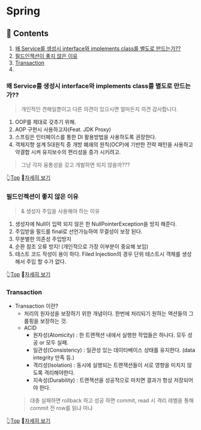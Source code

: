 # Spring

## 📖 Contents
1. [왜 Service를 생성시 interface와 implements class를 별도로 만드는가??](#왜-Service를-생성시-interface와-implements-class를-별도로-만드는가)
2. [필드인젝션이 좋지 않은 이유](#필드인젝션이-좋지-않은-이유)
3. [Transaction](#Transaction)
4. 
### 왜 Service를 생성시 interface와 implements class를 별도로 만드는가??
> 개인적인 견해일뿐이고 다른 의견이 있으시면 얼마든지 의견 감사합니다.

1. OOP를 제대로 갖추기 위해.
2. AOP 구현시 사용하고자(Feat. JDK Proxy)
3. 스프링은 인터페이스를 통한 DI 활용방법을 사용하도록 권장한다.
4. 객체지향 설계 5대원칙 중 개방 폐쇄의 원칙(OCP)에 기반한 전략 패턴을 사용하고 약결합 시켜 유지보수의 편리성을 증가 시키려고.
> 그냥 각자 융통성을 갖고 개발하면 되지 않을까???

👆[Top](#Spring) :memo:[자세히 보기](./contents/why-create-service-and-serviceimpl.md)

### 필드인젝션이 좋지 않은 이유
> & 생성자 주입을 사용해야 하는 이유 

1. 생성자에 Null이 입력 되지 않은 한 NullPointerException을 방지 해준다.
2. 주입받을 필드를 final로 선언가능하여 무결성이 보장 된다.
3. 무분별한 의존성 주입방지
4. 순환 참조 오류 방지! (개인적으로 가장 이부분이 중요해 보임)
5. 테스트 코드 작성이 용이 하다. Filed Injection의 경우 단위 테스트시 객체를 생성해서 주입 할 수가 없다.

👆[Top](#Spring) :memo:[자세히 보기](./contents/why-field-injection-is-bad.md)

### Transaction

- Transaction 이란?
  - 처리의 원자성을 보장하기 위한 개념이다. 한번에 처리되기 원하는 액션들의 그룹핑을 보장하는 것. 
  - ACID
    - 원자성(Atomicity) : 한 트랜잭션 내에서 실행한 작업들은 하나다. 모두 성공 or 모두 실패. 
    - 일관성(Consistency) : 일관성 있는 데이타베이스 상태를 유지한다. (data integrity 만족 등.)
    - 격리성(Isolation) : 동시에 실행되는 트랜잭션들이 서로 영향을 미치지 않도록 격리해야한다.
    - 지속성(Durability) : 트랜잭션을 성공적으로 마치면 결과가 항상 저장되어야 한다.
  > 대충 실패하면 rollback 하고 성공 하면 commit, read 시 격리 레벨을 통해 commit 전 row를 읽냐 마냐

👆[Top](#Spring) :memo:[자세히 보기](./contents/transaction.md)

